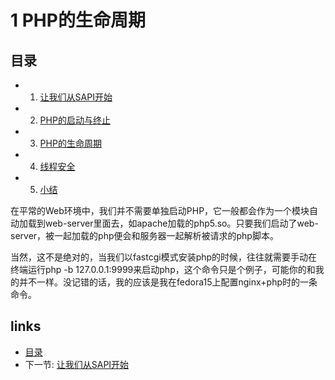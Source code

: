 # 1 PHP的生命周期 

## 目录
   * 1. [让我们从SAPI开始](1.1.html)
   * 2. [PHP的启动与终止](1.2.html)
   * 3. [PHP的生命周期](1.3.html)
   * 4. [线程安全](1.4.html)
   * 5. [小结](1.5.html)

在平常的Web环境中，我们并不需要单独启动PHP，它一般都会作为一个模块自动加载到web-server里面去，如apache加载的php5.so。只要我们启动了web-server，被一起加载的php便会和服务器一起解析被请求的php脚本。

当然，这不是绝对的，当我们以fastcgi模式安装php的时候，往往就需要手动在终端运行php -b 127.0.0.1:9999来启动php，这个命令只是个例子，可能你的和我的并不一样。没记错的话，我的应该是我在fedora15上配置nginx+php时的一条命令。

## links
   * [目录](<preface.md>)
   * 下一节: [让我们从SAPI开始](<1.1.md>)

